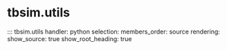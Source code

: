 # tbsim.utils

::: tbsim.utils
    handler: python
    selection:
      members_order: source
    rendering:
      show_source: true
      show_root_heading: true 